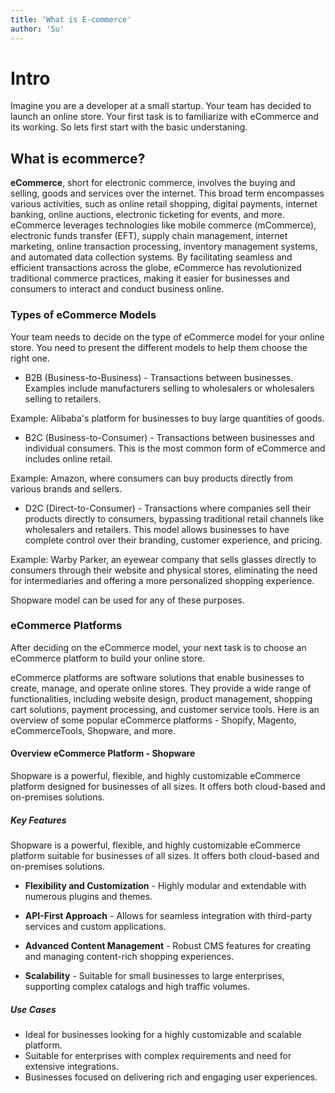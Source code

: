 ```yaml
---
title: 'What is E-commerce'
author: 'Su'
---
```


# Intro

Imagine you are a developer at a small startup. Your team has decided to launch an online store. Your first task is to familiarize with eCommerce and its working. So lets first start with the basic understaning.

## What is ecommerce?

**eCommerce**, short for electronic commerce, involves the buying and selling, goods and services over the internet. This broad term encompasses various activities, such as online retail shopping, digital payments, internet banking, online auctions, electronic ticketing for events, and more. eCommerce leverages technologies like mobile commerce (mCommerce), electronic funds transfer (EFT), supply chain management, internet marketing, online transaction processing, inventory management systems, and automated data collection systems. By facilitating seamless and efficient transactions across the globe, eCommerce has revolutionized traditional commerce practices, making it easier for businesses and consumers to interact and conduct business online.

### Types of eCommerce Models

Your team needs to decide on the type of eCommerce model for your online store. You need to present the different models to help them choose the right one.

- B2B (Business-to-Business) - Transactions between businesses. Examples include manufacturers selling to wholesalers or wholesalers selling to retailers.

Example: Alibaba's platform for businesses to buy large quantities of goods.

- B2C (Business-to-Consumer) - Transactions between businesses and individual consumers. This is the most common form of eCommerce and includes online retail.

Example: Amazon, where consumers can buy products directly from various brands and sellers.

- D2C (Direct-to-Consumer) - Transactions where companies sell their products directly to consumers, bypassing traditional retail channels like wholesalers and retailers. This model allows businesses to have complete control over their branding, customer experience, and pricing.

Example: Warby Parker, an eyewear company that sells glasses directly to consumers through their website and physical stores, eliminating the need for intermediaries and offering a more personalized shopping experience.

Shopware model can be used for any of these purposes.

### eCommerce Platforms

After deciding on the eCommerce model, your next task is to choose an eCommerce platform to build your online store.

eCommerce platforms are software solutions that enable businesses to create, manage, and operate online stores. They provide a wide range of functionalities, including website design, product management, shopping cart solutions, payment processing, and customer service tools. Here is an overview of some popular eCommerce platforms - Shopify, Magento, eCommerceTools, Shopware, and more.

#### Overview eCommerce Platform - Shopware

Shopware is a powerful, flexible, and highly customizable eCommerce platform designed for businesses of all sizes. It offers both cloud-based and on-premises solutions.

##### Key Features

Shopware is a powerful, flexible, and highly customizable eCommerce platform suitable for businesses of all sizes. It offers both cloud-based and on-premises solutions.

- **Flexibility and Customization** - Highly modular and extendable with numerous plugins and themes.

- **API-First Approach** - Allows for seamless integration with third-party services and custom applications.

- **Advanced Content Management** - Robust CMS features for creating and managing content-rich shopping experiences.

- **Scalability** - Suitable for small businesses to large enterprises, supporting complex catalogs and high traffic volumes.

##### Use Cases

- Ideal for businesses looking for a highly customizable and scalable platform.
- Suitable for enterprises with complex requirements and need for extensive integrations.
- Businesses focused on delivering rich and engaging user experiences.
